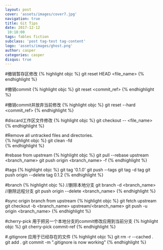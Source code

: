 ```yaml
---
layout: post
cover: 'assets/images/cover7.jpg'
navigation: true
title: Git Tips
date: 2017-12-12
 10:18:00
tags: fables fiction
subclass: 'post tag-test tag-content'
logo: 'assets/images/ghost.png'
author: casper
categories: casper
disqus: true
---
```


#撤销暂存区修改
{% highlight objc %}
git reset HEAD <file_name>
{% endhighlight %}

#撤销commit
{% highlight objc %}
git reset <commit_ref>
{% endhighlight %}

#撤销commit并放弃当前修改
{% highlight objc %}
git reset --hard <commit_ref>
{% endhighlight %}

#discard工作区文件修改
{% highlight objc %}
git checkout -- <file_name>
{% endhighlight %}


#Remove all untracked files and directories.  
{% highlight objc %}
git clean -fd  
{% endhighlight %}

#rebase from upstream
{% highlight objc %}
git pull --rebase upstream <branch_name>
git push origin <branch_name> -f
{% endhighlight %}

#tags
{% highlight objc %}
git tag '0.1.0'
git push --tags
git tag -d tag
git push origin --delete tag 0.1.2
{% endhighlight %}

#branch
{% highlight objc %}
//删除本地分支
git branch -d <branch_name>
//删除远程分支
git push origin --delete <branch_name>
{% endhighlight %}

#sync origin branch from upstream
{% highlight objc %}
git fetch upstream
git checkout -b <branch_name> upstream/<branch_name>
git push -u origin <branch_name>
{% endhighlight %}

#cherry-pick 用于把另一个本地分支的commit修改应用到当前分支
{% highlight objc %}
git cherry-pick commit-ref
{% endhighlight %}


#.gitignore 应用于已经存在的文件
{% highlight objc %}
git rm -r --cached .
git add .
git commit -m ".gitignore is now working"
{% endhighlight %}


